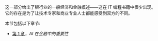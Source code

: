 

这一部分给出了银行业的一般经济和金融概述——这在 IT 编程书籍中很少出现。它的存在是为了让技术专家和商业专业人士都能感受到双方的不同。

本节包括以下章节:

*   [第 1 章](1464aff7-9b01-4476-bce9-7da307ef0211.xhtml)，*AI 在金融中的重要性*